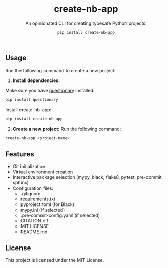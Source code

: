 <h1 align="center">create-nb-app</h1>

<p align="center">An opinionated CLI for creating typesafe Python projects.</p>
<p align="center">
<code>pip install create-nb-app</code>
</p>
<br />

## Usage
Run the following command to create a new project:
1. **Install dependencies:**

Make sure you have [questionary](https://pypi.org/project/questionary/) installed:
```bash
pip install questionary
```
Install create-nb-app:
```bash
pip install create-nb-app
```

2. **Create a new project:**
Run the following command:
```bash
create-nb-app <project-name>
```

## Features
- Git initialization
- Virtual environment creation
- Interactive package selection (mypy, black, flake8, pytest, pre-commit, sphinx)
- Configuration files:
  - .gitignore
  - requirements.txt
  - pyproject.toml (for Black)
  - mypy.ini (if selected)
  - .pre-commit-config.yaml (if selected)
  - CITATION.cff
  - MIT LICENSE
  - README.md


## License
This project is licensed under the MIT License.

